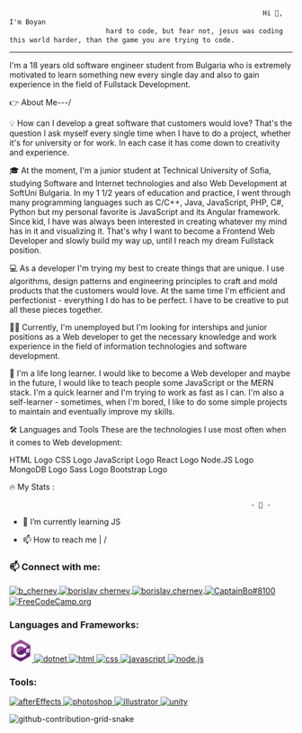
                                                                   Hi 👋, I'm Boyan
                            hard to code, but fear not, jesus was coding this world harder, than the game you are trying to code.

-------------------------------------------------------------------------------------------------------------------------------------------------------------------------

I'm a 18 years old software engineer student from Bulgaria who is extremely motivated to learn something new every single day and also to gain experience in the field of Fullstack Development.

👉 About Me---\/

💡 How can I develop a great software that customers would love? That's the question I ask myself every single time when I have to do а project, whether it's for university or for work. In each case it has come down to creativity and experience.

🎓 At the moment, I'm a junior student at Technical University of Sofia, studying Software and Internet technologies and also Web Development at SoftUni Bulgaria. In my 1 1/2 years of education and practice, I went through many programming languages such as C/C++, Java, JavaScript, PHP, C#, Python but my personal favorite is JavaScript and its Angular framework. Since kid, I have was always been interested in creating whatever my mind has in it and visualizing it. That's why I want to become a Frontend Web Developer and slowly build my way up, until I reach my dream Fullstack position.

💻 As a developer I'm trying my best to create things that are unique. I use algorithms, design patterns and engineering principles to craft and mold products that the customers would love. At the same time I'm efficient and perfectionist - everything I do has to be perfect. I have to be creative to put all these pieces together.

👨‍💻 Currently, I'm unemployed but I'm looking for interships and junior positions as a Web developer to get the necessary knowledge and work experience in the field of information technologies and software development.

👑 I'm a life long learner. I would like to become a Web developer and maybe in the future, I would like to teach people some JavaScript or the MERN stack. I'm a quick learner and I'm trying to work as fast as I can. I'm also a self-learner - sometimes, when I'm bored, I like to do some simple projects to maintain and eventually improve my skills.

🛠️ Languages and Tools
These are the technologies I use most often when it comes to Web development:

HTML Logo   CSS Logo   JavaScript Logo   React Logo   Node.JS Logo   MongoDB Logo   Sass Logo   Bootstrap Logo

🔥 My Stats :

   [1]: http://www.github.com/boyaniliew/
[2]: https://www.linkedin.com/in/your_contact_info
[3]: https://www.facebook.com/your_contact_info


                                                                - 👀 -
- 🌱 I’m currently learning JS

- 📫 How to reach me |
                     \/

<!---
Boyan253/Boyan253 is a ✨ special ✨ repository because its `README.md` (this file) appears on your GitHub profile.
You can click the Preview link to take a look at your changes.
--->
<section>
<div>
  <section>
   <h3 align="left">📫 Connect with me:</h3>
   <p align="left">
      <a href="https://twitter.com/BoqnGeorgiev3" target="blank">
         <img align="center" src="https://user-images.githubusercontent.com/97783740/169658249-eab2fd11-1130-4729-a4c4-9759bf9c961c.png" alt="b_chernev" height="32" width="32">
      </a>
      <a href="https://www.linkedin.com/in/borislav-chernev06/" target="blank">
         <img align="center" src="https://user-images.githubusercontent.com/97783740/169655216-657e260b-a971-44ed-9e2c-52fcba72954c.png" alt="borislav chernev" height="32" width="32">
      </a>
      <a href="https://www.instagram.com/boyaniliew/" target="blank">
         <img align="center" src="https://user-images.githubusercontent.com/97783740/169657937-4ca20fc6-e91d-475c-ac2d-c21110a3702f.png" alt="borislav.chernev" height="32" width="32">
      </a>
      <a href="https://discord.gg/4svmCGP" target="blank">
         <img align="center" src="https://user-images.githubusercontent.com/97783740/169690995-4a0ad792-751a-487e-8363-3a172a45a517.png" alt="CaptainBo#8100" height="32" width="32">
      </a>
      <a href="https://www.freecodecamp.org/CaptainBo" target="blank">
         <img align="center" src="https://user-images.githubusercontent.com/97783740/177522828-59962b0d-78e7-40f2-89d0-9e68bcce6395.png" alt="FreeCodeCamp.org" height="32" width="32">
      </a>
   </p>
  </section>
  
  <section>
   <h3 align="left">Languages and Frameworks:</h3>
   <a href="https://www.w3schools.com/cs/" target="_blank" rel="noreferrer">
      <img src="https://raw.githubusercontent.com/devicons/devicon/master/icons/csharp/csharp-original.svg" alt="csharp" width="40" height="40">
   </a>
   <a href="https://dotnet.microsoft.com/" target="_blank" rel="noreferrer">
      <img src="https://user-images.githubusercontent.com/97783740/170877386-e79c36be-c77a-46af-89d8-8e1bba576f52.png" alt="dotnet" width="40" height="40">
   </a>
   <a href="https://www.w3schools.com/html/default.asp" target="_blank" rel="noreferrer">
      <img src="https://user-images.githubusercontent.com/97783740/174045990-7e313e95-b1b7-40c8-a3c8-7b277822098b.png" alt="html" width="40" height="40">
   </a>
   <a href="https://www.w3schools.com/css/default.asp" target="_blank" rel="noreferrer">
      <img src="https://user-images.githubusercontent.com/97783740/174046446-e5e74743-f451-49a2-a877-d493d6734a8b.png" alt="css" width="40" height="40">
   </a>
   <a href="https://www.javascript.com/" target="_blank" rel="noreferrer">
      <img src="https://user-images.githubusercontent.com/97783740/191747921-b87d3b50-ebef-402a-8d1f-d4c199f9b414.png" alt="javascript" width="40" height="40">
   </a>
      <a href="https://nodejs.org/en/" target="_blank" rel="noreferrer">
      <img src="https://user-images.githubusercontent.com/97783740/194129811-6aee64f4-5a52-4782-90a2-3e819b081bd2.png" alt="node.js" width="40" height="40">
   </a>

  </section>
  
  <section>
    <h3 align="left">Tools:</h3>
    <a href="https://www.adobe.com/products/aftereffects.html" target="_blank" rel="noreferrer">
      <img src="https://user-images.githubusercontent.com/97783740/170264872-e4252f60-9192-4985-adf1-0259f5e9f9c7.png" alt="afterEffects" width="40" height="40">
   </a>
   <a href="https://www.photoshop.com/en" target="_blank" rel="noreferrer">
     <img src="https://user-images.githubusercontent.com/97783740/169659753-92f75983-e0c5-4487-8bb5-a1a9543a0c57.png" alt="photoshop" width="40" height="40">
   </a>
   <a href="https://www.adobe.com/products/illustrator.html" target="_blank" rel="noreferrer">
    <img src="https://user-images.githubusercontent.com/97783740/169659591-9da2af37-ea67-42b3-bc9a-b22b7a212adb.png" alt="illustrator" width="40" height="40">
   </a>
   <a href="https://unity.com/" target="_blank" rel="noreferrer">
      <img src="https://user-images.githubusercontent.com/97783740/169660212-c37cee25-6f3f-45c0-a278-78dce96b5fd6.png" alt="unity" width="40" height="40">
   </a>
  </section>
</div>

![github-contribution-grid-snake](https://user-images.githubusercontent.com/97385003/207389019-23943b5c-2f69-4799-ac69-3d2a3765444e.gif)
